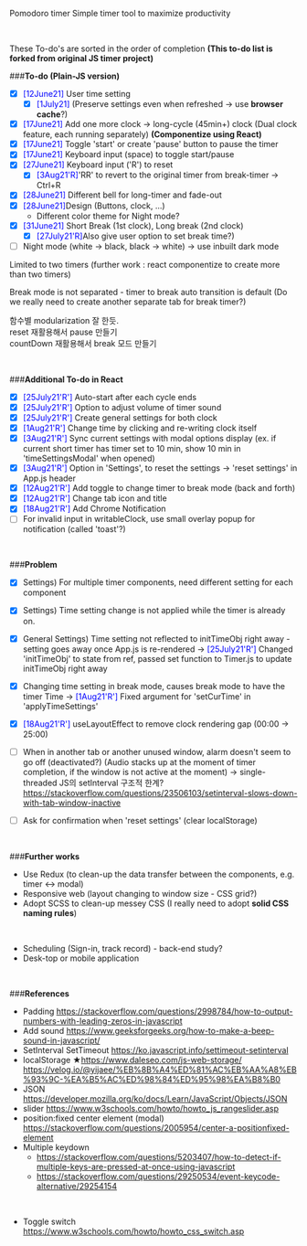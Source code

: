 Pomodoro timer
Simple timer tool to maximize productivity

</br>

These To-do's are sorted in the order of completion
**(This to-do list is forked from original JS timer project)**

###**To-do (Plain-JS version)**

- [x] <span style="color:blue">[12June21]</span> User time setting
  - [x] <span style="color:blue">[1July21]</span> (Preserve settings even when refreshed -> use **browser cache**?)
- [x] <span style="color:blue">[17June21]</span> Add one more clock → long-cycle (45min+) clock
      (Dual clock feature, each running separately)
      **(Componentize using React)**
- [x] <span style="color:blue">[17June21]</span> Toggle 'start' or create 'pause' button to pause the timer
- [x] <span style="color:blue">[17June21]</span> Keyboard input (space) to toggle start/pause
- [x] <span style="color:blue">[27June21]</span> Keyboard input ('R') to reset
  - [x] <span style="color:blue">[3Aug21'R]</span>'RR' to revert to the original timer from break-timer
        → Ctrl+R
- [x] <span style="color:blue">[28June21]</span> Different bell for long-timer and fade-out
- [x] <span style="color:blue">[28June21]</span>Design (Buttons, clock, ...) </br>
  - Different color theme for Night mode?
- [x] <span style="color:blue">[31June21]</span> Short Break (1st clock), Long break (2nd clock)
  - [x] <span style="color:blue">[27July21'R]</span>Also give user option to set break time?)
- [ ] Night mode (white -> black, black -> white) -> use inbuilt dark mode

Limited to two timers (further work : react componentize to create more than two timers)

Break mode is not separated - timer to break auto transition is default
(Do we really need to create another separate tab for break timer?)

함수별 modularization 잘 한듯.  
reset 재활용해서 pause 만들기  
countDown 재활용해서 break 모드 만들기

</br>

###**Additional To-do in React**

- [x] <span style="color:blue">[25July21'R']</span> Auto-start after each cycle ends
- [x] <span style="color:blue">[25July21'R']</span> Option to adjust volume of timer sound
- [x] <span style="color:blue">[25July21'R']</span> Create general settings for both clock
- [x] <span style="color:blue">[1Aug21'R']</span> Change time by clicking and re-writing clock itself
- [x] <span style="color:blue">[3Aug21'R']</span> Sync current settings with modal options display
      (ex. if current short timer has timer set to 10 min, show 10 min in 'timeSettingsModal' when opened)
- [x] <span style="color:blue">[3Aug21'R']</span> Option in 'Settings', to reset the settings
      → 'reset settings' in App.js header
- [x] <span style="color:blue">[12Aug21'R']</span> Add toggle to change timer to break mode (back and forth)
- [x] <span style="color:blue">[12Aug21'R']</span> Change tab icon and title
- [x] <span style="color:blue">[18Aug21'R']</span> Add Chrome Notification
- [ ] For invalid input in writableClock, use small overlay popup for notification
      (called 'toast'?)

</br>

###**Problem**

- [x] Settings) For multiple timer components, need different setting for each component

- [x] Settings) Time setting change is not applied while the timer is already on.

- [x] General Settings) Time setting not reflected to initTimeObj right away - setting goes away once App.js is re-rendered
      → <span style="color:blue">[25July21'R']</span> Changed 'initTimeObj' to state from ref, passed set function to Timer.js to update initTimeObj right away

- [x] Changing time setting in break mode, causes break mode to have the timer Time
      → <span style="color:blue">[1Aug21'R']</span> Fixed argument for 'setCurTime' in 'applyTimeSettings'

- [x] <span style="color:blue">[18Aug21'R']</span> useLayoutEffect to remove clock rendering gap (00:00 -> 25:00)

- [ ] When in another tab or another unused window, alarm doesn't seem to go off (deactivated?)
      (Audio stacks up at the moment of timer completion, if the window is not active at the moment)
      → single-threaded JS의 setInterval 구조적 한계?
      https://stackoverflow.com/questions/23506103/setinterval-slows-down-with-tab-window-inactive
- [ ] Ask for confirmation when 'reset settings' (clear localStorage)

</br>

###**Further works**

- Use Redux (to clean-up the data transfer between the components, e.g. timer ↔ modal)
- Responsive web (layout changing to window size - CSS grid?)
- Adopt SCSS to clean-up messey CSS
  (I really need to adopt **solid CSS naming rules**)

</br>

- Scheduling (Sign-in, track record) - back-end study?
- Desk-top or mobile application

</br>

###**References**

- Padding
  https://stackoverflow.com/questions/2998784/how-to-output-numbers-with-leading-zeros-in-javascript
- Add sound
  https://www.geeksforgeeks.org/how-to-make-a-beep-sound-in-javascript/
- SetInterval SetTimeout
  https://ko.javascript.info/settimeout-setinterval
- localStorage
  ★https://www.daleseo.com/js-web-storage/
  https://velog.io/@yijaee/%EB%8B%A4%ED%81%AC%EB%AA%A8%EB%93%9C-%EA%B5%AC%ED%98%84%ED%95%98%EA%B8%B0
- JSON
  https://developer.mozilla.org/ko/docs/Learn/JavaScript/Objects/JSON
  </br>
- slider
  https://www.w3schools.com/howto/howto_js_rangeslider.asp
- position:fixed center element (modal)
  https://stackoverflow.com/questions/2005954/center-a-positionfixed-element
- Multiple keydown
  - https://stackoverflow.com/questions/5203407/how-to-detect-if-multiple-keys-are-pressed-at-once-using-javascript
  - https://stackoverflow.com/questions/29250534/event-keycode-alternative/29254154

</br>

- Toggle switch  
  https://www.w3schools.com/howto/howto_css_switch.asp
